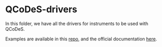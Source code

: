 # QCoDeS-drivers
In this folder, we have all the drivers for instruments to be used with QCoDeS.

Examples are available in this [repo](https://github.com/QCoDeS/Qcodes_contrib_drivers), and the official documentation [here](https://microsoft.github.io/Qcodes/examples/writing_drivers/Creating-Instrument-Drivers.html).

